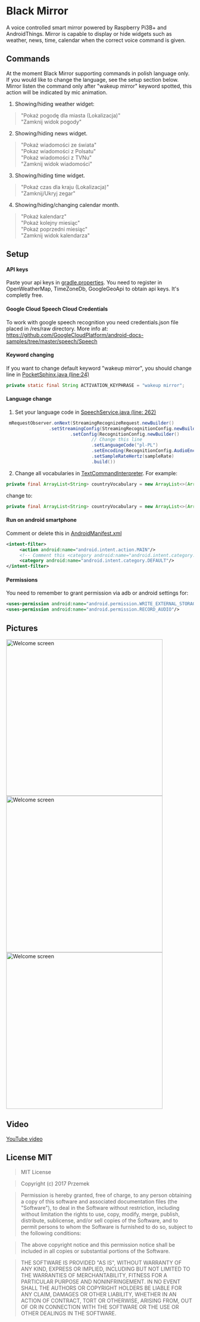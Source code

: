 # Black Mirror
A voice controlled smart mirror powered by Raspberry Pi3B+ and AndroidThings. Mirror is capable to display or hide widgets such as weather, news, time, calendar when the correct voice command is given.

## Commands
At the moment Black Mirror supporting commands in polish language only. If you would like to change the language, see the setup section below. Mirror listen the command only after "wakeup mirror" keyword spotted, this action will be indicated by mic animation. 

1. Showing/hiding weather widget:
> "Pokaż pogodę dla miasta (Lokalizacja)"</br>
> "Zamknij widok pogody"
2. Showing/hiding news widget.
> "Pokaż wiadomości ze świata"</br>
> "Pokaz wiadomości z Polsatu"</br>
> "Pokaż wiadomości z TVNu"</br>
> "Zamknij widok wiadomości"
3. Showing/hiding time widget.
> "Pokaż czas dla kraju (Lokalizacja)"</br>
> "Zamknij/Ukryj zegar"
4. Showing/hiding/changing calendar month.
> "Pokaż kalendarz"</br>
> "Pokaż kolejny miesiąc"</br>
> "Pokaż poprzedni miesiąc"</br>
> "Zamknij widok kalendarza"

## Setup
#### API keys
Paste your api keys in <a href="https://github.com/hypeapps/black-mirror/blob/master/gradle.properties">gradle.properties</a>. You need to register in OpenWeatherMap, TimeZoneDb, GoogleGeoApi to obtain api keys. It's completly free.
#### Google Cloud Speech Cloud Credentials
To work with google speech recognition you need credentials.json file placed in /res/raw directory. 
More info at: <a href="https://github.com/GoogleCloudPlatform/android-docs-samples/tree/master/speech/Speech">https://github.com/GoogleCloudPlatform/android-docs-samples/tree/master/speech/Speech</a>
#### Keyword changing
If you want to change default keyword "wakeup mirror", you should change line in <a href="https://github.com/hypeapps/black-mirror/blob/master/app/src/main/java/pl/hypeapps/blackmirror/speechrecognition/sphinx/PocketSphinx.java">PocketSphinx.java (line:24)</a>
```java 
private static final String ACTIVATION_KEYPHRASE = "wakeup mirror";
```
#### Language change
1. Set your language code in <a href="https://github.com/hypeapps/black-mirror/blob/master/app/src/main/java/pl/hypeapps/blackmirror/speechrecognition/googlespeechapi/SpeechService.java">SpeechService.java (line: 262)</a>
```java 
 mRequestObserver.onNext(StreamingRecognizeRequest.newBuilder()
                .setStreamingConfig(StreamingRecognitionConfig.newBuilder()
                        .setConfig(RecognitionConfig.newBuilder()
                                // Change this line
                                .setLanguageCode("pl-PL")
                                .setEncoding(RecognitionConfig.AudioEncoding.LINEAR16)
                                .setSampleRateHertz(sampleRate)
                                .build())
```
2. Change all vocabularies in <a href="https://github.com/hypeapps/black-mirror/blob/master/app/src/main/java/pl/hypeapps/blackmirror/speechrecognition/TextCommandInterpreter.java">TextCommandInterpreter</a>. For example:
```java 
private final ArrayList<String> countryVocabulary = new ArrayList<>(Arrays.asList("kraj", "kraju", "krajowi", "krajom"));
```
change to:
```java
private final ArrayList<String> countryVocabulary = new ArrayList<>(Arrays.asList("country", "countries", "land", "state"));
```
#### Run on android smartphone
Comment or delete this in <a href="">AndroidManifest.xml</a>
```xml
<intent-filter>
     <action android:name="android.intent.action.MAIN"/>
     <!-- Comment this <category android:name="android.intent.category.IOT_LAUNCHER"/> -->
     <category android:name="android.intent.category.DEFAULT"/>
</intent-filter>
```
#### Permissions
You need to remember to grant permission via adb or android settings for:
```xml
<uses-permission android:name="android.permission.WRITE_EXTERNAL_STORAGE"/>
<uses-permission android:name="android.permission.RECORD_AUDIO"/>
```
## Pictures
<img src="https://github.com/hypeapps/black-mirror/blob/master/img/mirror.jpg?raw=true" alt="Welcome screen" height="420"/></a>
<img src="https://github.com/hypeapps/black-mirror/blob/master/img/img2.jpg?raw=true" alt="Welcome screen" height="420"/></a>
<img src="https://github.com/hypeapps/black-mirror/blob/master/img/img3.jpg?raw=true" alt="Welcome screen" height="420"/></a>
## Video
<a href="https://youtu.be/viZlAA0J6LI">YouTube video</a>
## License MIT
>MIT License

>Copyright (c) 2017 Przemek 

>Permission is hereby granted, free of charge, to any person obtaining a copy
>of this software and associated documentation files (the "Software"), to deal
>in the Software without restriction, including without limitation the rights
>to use, copy, modify, merge, publish, distribute, sublicense, and/or sell
>copies of the Software, and to permit persons to whom the Software is
>furnished to do so, subject to the following conditions:

>The above copyright notice and this permission notice shall be included in all
copies or substantial portions of the Software.

>THE SOFTWARE IS PROVIDED "AS IS", WITHOUT WARRANTY OF ANY KIND, EXPRESS OR
IMPLIED, INCLUDING BUT NOT LIMITED TO THE WARRANTIES OF MERCHANTABILITY,
FITNESS FOR A PARTICULAR PURPOSE AND NONINFRINGEMENT. IN NO EVENT SHALL THE
AUTHORS OR COPYRIGHT HOLDERS BE LIABLE FOR ANY CLAIM, DAMAGES OR OTHER
LIABILITY, WHETHER IN AN ACTION OF CONTRACT, TORT OR OTHERWISE, ARISING FROM,
OUT OF OR IN CONNECTION WITH THE SOFTWARE OR THE USE OR OTHER DEALINGS IN THE
SOFTWARE.
